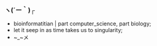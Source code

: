 ### ヽ(´ー｀)┌

- bioinformatitian | part computer_science, part biology;
- let it seep in as time takes us to singularity;
- ~_~メ
